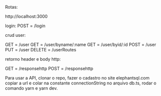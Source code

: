 Rotas:

http://localhost:3000

login:
POST = /login

crud user:

GET = /user
GET = /user/byname/:name
GET = /user/byid/:id
POST = /user
PUT = /user
DELETE = /userRoutes

retorno header e body http:

GET = /responsehttp
POST = /responsehttp

Para usar a API, clonar o repo, fazer o cadastro no site elephantsql.com copiar a url e colar na constante connectionString no arquivo db.ts, rodar o comando yarn e yarn dev.
